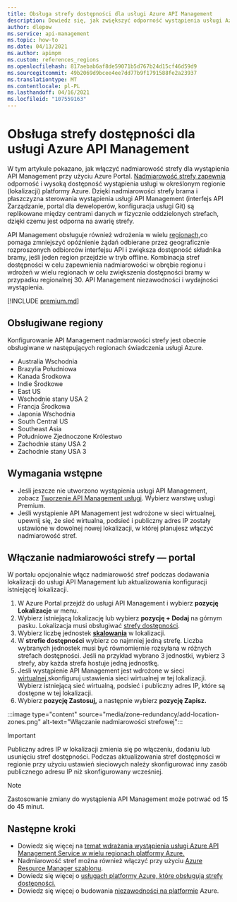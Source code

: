 ```yaml
---
title: Obsługa strefy dostępności dla usługi Azure API Management
description: Dowiedz się, jak zwiększyć odporność wystąpienia usługi Azure API Management Service w regionie, włączając nadmiarowość stref.
author: dlepow
ms.service: api-management
ms.topic: how-to
ms.date: 04/13/2021
ms.author: apimpm
ms.custom: references_regions
ms.openlocfilehash: 817aebab6af8de59071b5d767b24d15cf46d59d9
ms.sourcegitcommit: 49b2069d9bcee4ee7dd77b9f1791588fe2a23937
ms.translationtype: MT
ms.contentlocale: pl-PL
ms.lasthandoff: 04/16/2021
ms.locfileid: "107559163"
---
```

# <a name="availability-zone-support-for-azure-api-management"></a>Obsługa strefy dostępności dla usługi Azure API Management 

W tym artykule pokazano, jak włączyć nadmiarowość strefy dla wystąpienia API Management przy użyciu Azure Portal. [Nadmiarowość strefy zapewnia](../availability-zones/az-overview.md#availability-zones) odporność i wysoką dostępność wystąpienia usługi w określonym regionie (lokalizacji) platformy Azure. Dzięki nadmiarowości strefy brama i płaszczyzna sterowania wystąpienia usługi API Management (interfejs API Zarządzanie, portal dla deweloperów, konfiguracja usługi Git) są replikowane między centrami danych w fizycznie oddzielonych strefach, dzięki czemu jest odporna na awarię strefy. 

API Management obsługuje również wdrożenia w wielu [regionach,](api-management-howto-deploy-multi-region.md)co pomaga zmniejszyć opóźnienie żądań odbierane przez geograficznie rozproszonych odbiorców interfejsu API i zwiększa dostępność składnika bramy, jeśli jeden region przejdzie w tryb offline. Kombinacja stref dostępności w celu zapewnienia nadmiarowości w obrębie regionu i wdrożeń w wielu regionach w celu zwiększenia dostępności bramy w przypadku regionalnej 30. API Management niezawodności i wydajności wystąpienia.

[!INCLUDE [premium.md](../../includes/api-management-availability-premium.md)]

## <a name="supported-regions"></a>Obsługiwane regiony

Konfigurowanie API Management nadmiarowości strefy jest obecnie obsługiwane w następujących regionach świadczenia usługi Azure.

* Australia Wschodnia
* Brazylia Południowa
* Kanada Środkowa
* Indie Środkowe
* East US
* Wschodnie stany USA 2
* Francja Środkowa
* Japonia Wschodnia
* South Central US
* Southeast Asia
* Południowe Zjednoczone Królestwo
* Zachodnie stany USA 2
* Zachodnie stany USA 3

## <a name="prerequisites"></a>Wymagania wstępne

* Jeśli jeszcze nie utworzono wystąpienia usługi API Management, zobacz [Tworzenie API Management usługi](get-started-create-service-instance.md). Wybierz warstwę usługi Premium.
* Jeśli wystąpienie API Management jest wdrożone w [](api-management-using-with-vnet.md)sieci wirtualnej, upewnij się, że sieć wirtualna, podsieć i publiczny adres IP zostały ustawione w dowolnej nowej lokalizacji, w której planujesz włączyć nadmiarowość stref.

## <a name="enable-zone-redundancy---portal"></a>Włączanie nadmiarowości strefy — portal

W portalu opcjonalnie włącz nadmiarowość stref podczas dodawania lokalizacji do usługi API Management lub aktualizowania konfiguracji istniejącej lokalizacji.

1. W Azure Portal przejdź do usługi API Management i wybierz **pozycję Lokalizacje** w menu.
1. Wybierz istniejącą lokalizację lub wybierz **pozycję + Dodaj** na górnym pasku. Lokalizacja musi obsługiwać [strefy dostępności](#supported-regions).
1. Wybierz liczbę jednostek **[skalowania](upgrade-and-scale.md)** w lokalizacji.
1. W **strefie dostępności** wybierz co najmniej jedną strefę. Liczba wybranych jednostek musi być równomiernie rozsyłana w różnych strefach dostępności. Jeśli na przykład wybrano 3 jednostki, wybierz 3 strefy, aby każda strefa hostuje jedną jednostkę.
1. Jeśli wystąpienie API Management jest wdrożone w sieci [wirtualnej,](api-management-using-with-vnet.md)skonfiguruj ustawienia sieci wirtualnej w tej lokalizacji. Wybierz istniejącą sieć wirtualną, podsieć i publiczny adres IP, które są dostępne w tej lokalizacji.
1. Wybierz **pozycję Zastosuj,** a następnie wybierz **pozycję Zapisz.**

:::image type="content" source="media/zone-redundancy/add-location-zones.png" alt-text="Włączanie nadmiarowości strefowej":::

> [!IMPORTANT]
> Publiczny adres IP w lokalizacji zmienia się po włączeniu, dodaniu lub usunięciu stref dostępności. Podczas aktualizowania stref dostępności w regionie przy użyciu ustawień sieciowych należy skonfigurować inny zasób publicznego adresu IP niż skonfigurowany wcześniej.

> [!NOTE]
> Zastosowanie zmiany do wystąpienia API Management może potrwać od 15 do 45 minut.

## <a name="next-steps"></a>Następne kroki

* Dowiedz się więcej na [temat wdrażania wystąpienia usługi Azure API Management Service w wielu regionach platformy Azure.](api-management-howto-deploy-multi-region.md)
* Nadmiarowość stref można również włączyć przy użyciu [Azure Resource Manager szablonu](https://github.com/Azure/azure-quickstart-templates/tree/master/101-api-management-simple-zones).
* Dowiedz się więcej o [usługach platformy Azure, które obsługują strefy dostępności.](../availability-zones/az-region.md)
* Dowiedz się więcej o budowania [niezawodności na platformie](/azure/architecture/framework/resiliency/overview) Azure.